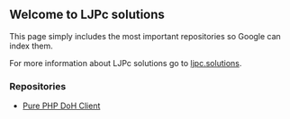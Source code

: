 ## Welcome to LJPc solutions
This page simply includes the most important repositories so Google can index them. 

For more information about LJPc solutions go to [ljpc.solutions](https://ljpc.solutions).

### Repositories
- [Pure PHP DoH Client](https://ljpc-solutions.github.io/Pure-PHP-DoH-Client/)
